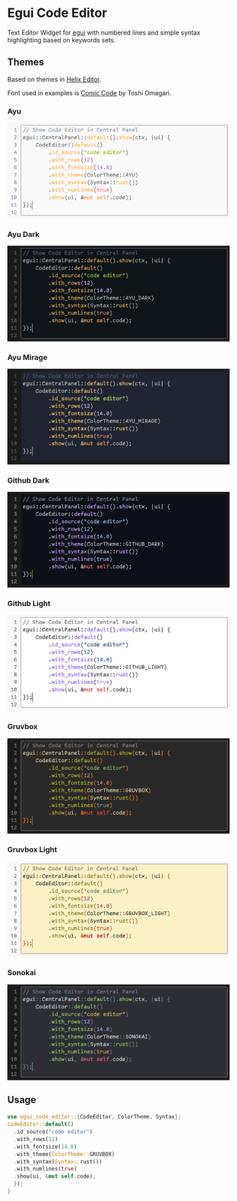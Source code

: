 # Egui Code Editor

Text Editor Widget for [egui](https://github.com/emilk/egui) with numbered lines and simple syntax highlighting based on keywords sets.


## Themes

Based on themes in [Helix Editor](https://github.com/helix-editor/helix).

Font used in examples is [Comic Code](https://tosche.net/fonts/comic-code) by Toshi Omagari.

### Ayu
![Ayu](/screenshots/ayu.png)

### Ayu Dark
![Ayu Dark](/screenshots/ayu_dark.png)

### Ayu Mirage
![Ayu Mirage](/screenshots/ayu_mirage.png)

### Github Dark
![Github Dark](/screenshots/github_dark.png)

### Github Light
![Github Light](/screenshots/github_light.png)

### Gruvbox
![Gruvbox](/screenshots/gruvbox.png)

### Gruvbox Light
![Gruvbox Light](/screenshots/gruvbox_light.png)

### Sonokai
![Sonokai](/screenshots/sonokai.png)


## Usage

```rust
use egui_code_editor::{CodeEditor, ColorTheme, Syntax};
CodeEditor::default()
  .id_source("code editor")
  .with_rows(12)
  .with_fontsize(14.0)
  .with_theme(ColorTheme::GRUVBOX)
  .with_syntax(Syntax::rust())
  .with_numlines(true)
  .show(ui, &mut self.code);
  });
}
